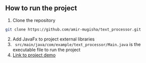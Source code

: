 ## How to run the project
1. Clone the repository
```bash 
git clone https://github.com/amir-mugisha/text_processor.git
```
2. Add JavaFx to project external libraries
3. ``` src/main/java/com/example/text_processor/Main.java``` is the executable file to run the project
4. [Link to project demo](https://www.loom.com/share/b97333b339cd4f3c8cc3e0603a91b669?sid=f28988a0-46d9-476a-884e-68914f29442f)